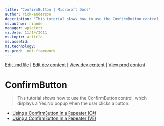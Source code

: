 ```yaml
---
title: "ConfirmButton | Microsoft Docs"
author: rick-anderson
description: "This tutorial shows how to use the ConfirmButton control, which displays a Yes/No popup when the user clicks a button."
ms.author: riande
manager: wpickett
ms.date: 11/14/2011
ms.topic: article
ms.assetid: 
ms.technology: 
ms.prod: .net-framework
---
```

[Edit .md file](C:\Projects\msc\dev\Msc.Www\Web.ASP\App_Data\github\web-forms\overview\ajax-control-toolkit\index.md) | [Edit dev content](http://www.aspdev.net/umbraco#/content/content/edit/35846) | [View dev content](http://docs.aspdev.net/tutorials/web-forms/overview/ajax-control-toolkit/confirmbutton/index.html) | [View prod content](http://www.asp.net/web-forms/overview/ajax-control-toolkit/confirmbutton)

ConfirmButton
====================
> This tutorial shows how to use the ConfirmButton control, which displays a Yes/No popup when the user clicks a button.


- [Using a ConfirmButton In a Repeater (C#)](using-a-confirmbutton-in-a-repeater-cs.md)
- [Using a ConfirmButton In a Repeater (VB)](using-a-confirmbutton-in-a-repeater-vb.md)